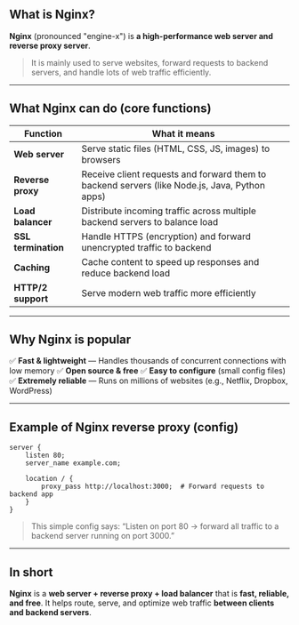 ## **What is Nginx?**

**Nginx** (pronounced "engine-x") is **a high-performance web server and reverse proxy server**.

> It is mainly used to serve websites, forward requests to backend servers, and handle lots of web traffic efficiently.

---

## **What Nginx can do (core functions)**

| **Function**        | **What it means**                                                                             |
| ------------------- | --------------------------------------------------------------------------------------------- |
| **Web server**      | Serve static files (HTML, CSS, JS, images) to browsers                                        |
| **Reverse proxy**   | Receive client requests and forward them to backend servers (like Node.js, Java, Python apps) |
| **Load balancer**   | Distribute incoming traffic across multiple backend servers to balance load                   |
| **SSL termination** | Handle HTTPS (encryption) and forward unencrypted traffic to backend                          |
| **Caching**         | Cache content to speed up responses and reduce backend load                                   |
| **HTTP/2 support**  | Serve modern web traffic more efficiently                                                     |

---

## **Why Nginx is popular**

✅ **Fast & lightweight** — Handles thousands of concurrent connections with low memory
✅ **Open source & free**
✅ **Easy to configure** (small config files)
✅ **Extremely reliable** — Runs on millions of websites (e.g., Netflix, Dropbox, WordPress)

---

## **Example of Nginx reverse proxy (config)**

```nginx
server {
    listen 80;
    server_name example.com;

    location / {
        proxy_pass http://localhost:3000;  # Forward requests to backend app
    }
}
```

> This simple config says:
> “Listen on port 80 → forward all traffic to a backend server running on port 3000.”

---

## **In short**

**Nginx** is a **web server + reverse proxy + load balancer** that is **fast, reliable, and free**.
It helps route, serve, and optimize web traffic **between clients and backend servers**.
